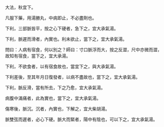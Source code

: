 大法，秋宜下。

凡服下藥，用湯勝丸，中病即止，不必盡劑也。

下利，三部脈皆平，按之心下硬者，急下之，宜大承氣湯。

下利，脈遲而滑者，內實也。利未欲止，當下之，宜大承氣湯。

問曰：人病有宿食，何以別之？師曰：寸口脈浮而大，按之反澀，尺中亦微而澀，故知有宿食，當下之，宜大承湯。

下利，不欲食者，以有宿食故也，當宜下之，與大承氣湯。

下利差後，至其年月日復發者，以病不盡故也，當下之，宜大承氣湯。

下利，脈反滑，當有所去，下之乃愈，宜大承氣湯。

病腹中滿痛者，此為實也，當下之，宜大承氣湯。

傷寒後，脈沉。沉者，內實也，下解之，宜大柴胡湯。

脈雙弦而遲者，必心下硬。脈大而緊者，陽中有陰也，可以下之，宜大承氣湯。